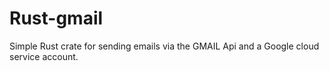 # Rust-gmail

Simple Rust crate for sending emails via the GMAIL Api and a Google cloud service account.